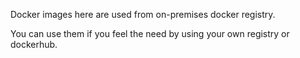 Docker images here are used from on-premises docker registry. 

You can use them if you feel the need by using your own registry or dockerhub.
